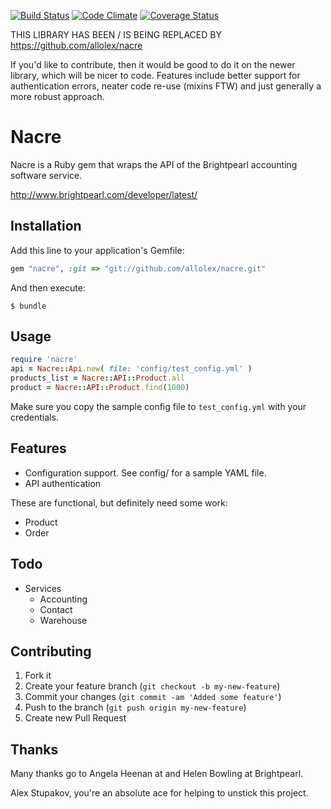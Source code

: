 [![Build Status](https://travis-ci.org/allolex/nacre.png?branch=master)](https://travis-ci.org/allolex/nacre) [![Code Climate](https://codeclimate.com/github/allolex/nacre.png)](https://codeclimate.com/github/allolex/nacre) [![Coverage Status](https://coveralls.io/repos/allolex/nacre/badge.png?branch=master)](https://coveralls.io/r/allolex/nacre?branch=master)

THIS LIBRARY HAS BEEN / IS BEING REPLACED BY https://github.com/allolex/nacre 

If you'd like to contribute, then it would be good to do it on the newer library, which will be nicer to code. Features include better support for authentication errors, neater code re-use (mixins FTW) and just generally a more robust approach.


# Nacre

Nacre is a Ruby gem that wraps the API of the Brightpearl accounting software service.

http://www.brightpearl.com/developer/latest/

## Installation

Add this line to your application's Gemfile:

```ruby
gem "nacre", :git => "git://github.com/allolex/nacre.git"
```

And then execute:

```
$ bundle
```

## Usage

```ruby
require 'nacre'
api = Nacre::Api.new( file: 'config/test_config.yml' )
products_list = Nacre::API::Product.all
product = Nacre::API::Product.find(1000)
```

Make sure you copy the sample config file to `test_config.yml` with your credentials.

## Features

- Configuration support. See config/ for a sample YAML file.
- API authentication

These are functional, but definitely need some work:

- Product
- Order


## Todo

- Services
  - Accounting
  - Contact
  - Warehouse

## Contributing

1. Fork it
2. Create your feature branch (`git checkout -b my-new-feature`)
3. Commit your changes (`git commit -am 'Added some feature'`)
4. Push to the branch (`git push origin my-new-feature`)
5. Create new Pull Request

## Thanks 

Many thanks go to Angela Heenan at and Helen Bowling at Brightpearl.

Alex Stupakov, you're an absolute ace for helping to unstick this project.
